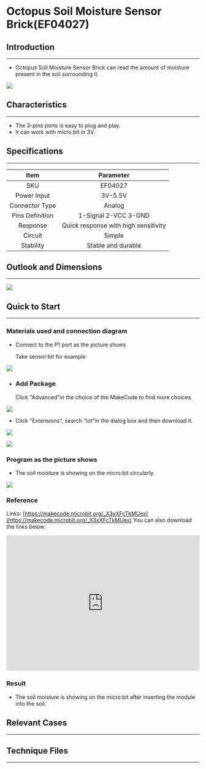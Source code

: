 # Octopus Soil Moisture Sensor Brick(EF04027) 

## Introduction
---
- Octopus Soil Moisture Sensor Brick can read the amount of moisture present in the soil surrounding it.

 ![](./images/6eULTGI.jpg)

## Characteristics
---

- The 3-pins ports is easy to plug and play.
- It can work with micro:bit in 3V. 

## Specifications
---

Item |  Parameter               
:-: | :-: 
SKU|EF04027
Power Input|3V-5.5V
 Connector Type  |Analog
Pins Definition|1-Signal 2-VCC 3-GND
Response|Quick response with high sensitivity
Circuit|Simple
Stability|Stable and durable

## Outlook and Dimensions
---

 ![](./images/fNkBc5w.png)

## Quick to Start
---

### Materials used and connection diagram
- Connect to the P1 port as the picture shows

  Take sensor:bit for example

 ![](./images/gcLtAb7.png)

- ### Add Package

  Click "Advanced"in the choice of the MakeCode to find more choices.

 ![](./images/smtcNoB.png)

- Click "Extensions", search "iot"in the dialog box and then download it.

 ![](./images/AaZxCEb.jpg)

 ![](./images/KBD2b39.png)

### Program as the picture shows
- The soil moisture is showing on the micro:bit circularly.

 ![](./images/RH35ccB.png)

### Reference
Links: [https://makecode.microbit.org/_X3xXFcTkMUex](https://makecode.microbit.org/_X3xXFcTkMUex)
You can also download the links below:

<div style="position:relative;height:0;padding-bottom:70%;overflow:hidden;"><iframe style="position:absolute;top:0;left:0;width:100%;height:100%;" src="https://makecode.microbit.org/#pub:_X3xXFcTkMUex" frameborder="0" sandbox="allow-popups allow-forms allow-scripts allow-same-origin"></iframe></div>  


### Result
- The soil moisture is showing on the micro:bit after inserting the module into the soil.

## Relevant Cases
---

## Technique Files
---

